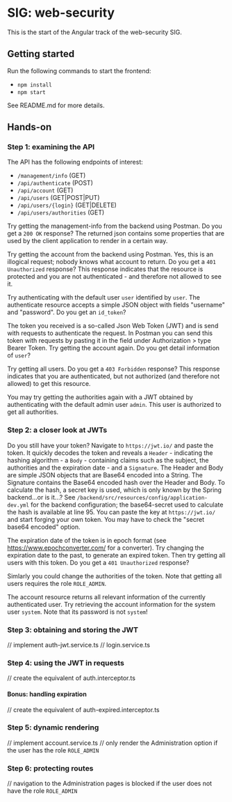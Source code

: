 # SIG: web-security

This is the start of the Angular track of the web-security SIG.

## Getting started

Run the following commands to start the frontend:

-   `npm install`
-   `npm start`

See README.md for more details.

## Hands-on

### Step 1: examining the API

The API has the following endpoints of interest:

-   `/management/info` (GET)
-   `/api/authenticate` (POST)
-   `/api/account` (GET)
-   `/api/users` (GET|POST|PUT)
-   `/api/users/{login}` (GET|DELETE)
-   `/api/users/authorities` (GET)

Try getting the management-info from the backend using Postman. Do you get a `200 OK` response? The returned json contains some properties that are used by the client application to render in a certain way.

Try getting the account from the backend using Postman. Yes, this is an illogical request; nobody knows what account to return. Do you get a `401 Unauthorized` response?
This response indicates that the resource is protected and you are not authenticated - and therefore not allowed to see it.

Try authenticating with the default user `user` identified by `user`. The authenticate resource accepts a simple JSON object with fields "username" and "password". Do you get an `id_token`?

The token you received is a so-called Json Web Token (JWT) and is send with requests to authenticate the request. In Postman you can send this token with requests by pasting it in the field under Authorization > type Bearer Token. Try getting the account again. Do you get detail information of `user`?

Try getting all users. Do you get a `403 Forbidden` response?
This response indicates that you are authenticated, but not authorized (and therefore not allowed) to get this resource.

You may try getting the authorities again with a JWT obtained by authenticating with the default admin user `admin`. This user is authorized to get all authorities.

### Step 2: a closer look at JWTs

Do you still have your token? Navigate to `https://jwt.io/` and paste the token. It quickly decodes the token and reveals a `Header` - indicating the hashing algorithm - a `Body` - containing claims such as the subject, the authorities and the expiration date - and a `Signature`. The Header and Body are simple JSON objects that are Base64 encoded into a String. The Signature contains the Base64 encoded hash over the Header and Body. To calculate the hash, a secret key is used, which is only known by the Spring backend...or is it...?
See `/backend/src/resources/config/application-dev.yml` for the backend configuration; the base64-secret used to calculate the hash is available at line 95. You can paste the key at `https://jwt.io/` and start forging your own token. You may have to check the "secret base64 encoded" option.

The expiration date of the token is in epoch format (see https://www.epochconverter.com/ for a converter). Try changing the expiration date to the past, to generate an expired token. Then try getting all users with this token. Do you get a `401 Unauthorized` response?

Simlarly you could change the authorities of the token. Note that getting all users requires the role `ROLE_ADMIN`.

The account resource returns all relevant information of the currently authenticated user. Try retrieving the account information for the system user `system`. Note that its password is not `system`!

### Step 3: obtaining and storing the JWT

// implement auth-jwt.service.ts // login.service.ts

### Step 4: using the JWT in requests

// create the equivalent of auth.interceptor.ts

#### Bonus: handling expiration

// create the equivalent of auth-expired.interceptor.ts

### Step 5: dynamic rendering

// implement account.service.ts
// only render the Administration option if the user has the role `ROLE_ADMIN`

### Step 6: protecting routes

// navigation to the Administration pages is blocked if the user does not have the role `ROLE_ADMIN`

